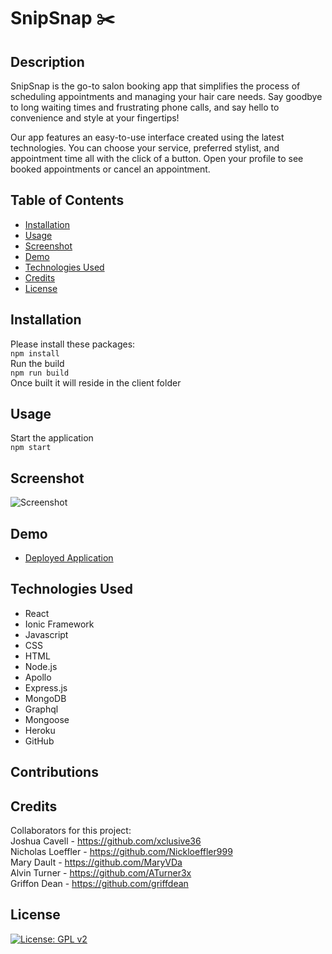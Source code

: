 # SnipSnap ✂️

## Description
SnipSnap is the go-to salon booking app that simplifies the process of scheduling appointments and managing your hair care needs. Say goodbye to long waiting times and frustrating phone calls, and say hello to convenience and style at your fingertips!

Our app features an easy-to-use interface created using the latest technologies. You can choose your service, preferred stylist, and appointment time all with the click of a button. Open your profile to see booked appointments or cancel an appointment.

## Table of Contents  
- [Installation](#installation)   
- [Usage](#usage)   
- [Screenshot](#screenshot)
- [Demo](#demo)  
- [Technologies Used](#technologies-used)
- [Credits](#credits)   
- [License](#license)

## Installation
Please install these packages:   
```npm install```    
Run the build   
```npm run build```    
Once built it will reside in the client folder     

## Usage
Start the application   
```npm start```

## Screenshot
![Screenshot](./ScreenShot.png)

## Demo
- [Deployed Application](https://snipsnapsalon-cac486d1b963.herokuapp.com/)

## Technologies Used
- React
- Ionic Framework
- Javascript
- CSS
- HTML
- Node.js
- Apollo
- Express.js
- MongoDB
- Graphql
- Mongoose
- Heroku
- GitHub

## Contributions


## Credits
Collaborators for this project:   
Joshua Cavell - https://github.com/xclusive36   
Nicholas Loeffler - https://github.com/Nickloeffler999   
Mary Dault - https://github.com/MaryVDa   
Alvin Turner - https://github.com/ATurner3x    
Griffon Dean - https://github.com/griffdean   
   
## License
[![License: GPL v2](https://img.shields.io/badge/License-GPL_v2-blue.svg)](https://www.gnu.org/licenses/old-licenses/gpl-2.0.en.html)
